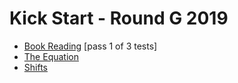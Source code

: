 # Kick Start - Round G 2019

- [Book Reading](https://codingcompetitions.withgoogle.com/kickstart/round/0000000000050e02/000000000018fd0d) [pass 1 of 3 tests]
- [The Equation](https://codingcompetitions.withgoogle.com/kickstart/round/0000000000050e02/000000000018fe36)
- [Shifts](https://codingcompetitions.withgoogle.com/kickstart/round/0000000000050e02/000000000018fd5e)

